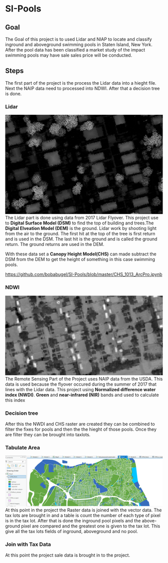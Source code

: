 # SI-Pools

## Goal
The Goal of this project is to used Lidar and NIAP to locate and classify inground and aboveground swimming pools in Staten Island, New York. After the pool data has been classified a market study of the impact swimming pools may have sale sales price will be conducted. 

## Steps 
The first part of the project is the process the Lidar data into a hieght file. Next the NAIP data need to processed into NDWI. After that a decision tree is done. 

### Lidar 
![lidar](https://github.com/bobabugel/SI-Pools/blob/master/img/Lidar.PNG)  
The Lidar part is done using data from 2017 Lidar Flyover. This project use to **Digital Surface Model (DSM)** to find the top of building and trees.The **Digital Elveation Model (DEM)** is the ground. Lidar work by shooting light from the air to the ground. The first hit at the top of the tree is first return and is used in the DSM. The last hit is the ground and is called the ground return. The ground returns are used in the DEM.    

With these data set a **Canopy Height Model(CHS)** can made subtract the DSM from the DEM to get the height of something in this case swimming pools.  

https://github.com/bobabugel/SI-Pools/blob/master/CHS_1013_ArcPro.ipynb

### NDWI 
![NDWI](https://github.com/bobabugel/SI-Pools/blob/master/img/NDWI.PNG)
The Remote Sensing Part of the Project uses NAIP data from the USDA. This data is used because the flyover occured during the summer of 2017 that lines with the Lidar data. This project using **Normalized difference water index (NWDI)**. **Green** and **near-infrared (NIR)** bands and used to calculate this index 

### Decision tree
After this the NWDI and CHS raster are created they can be combined to filter the fixes for pools and then the the hieght of those pools. Once they are filter they can be brought into taxlots. 

### Tabulate Area 
![Pools](https://github.com/bobabugel/SI-Pools/blob/master/img/pools3.PNG)
At this point in the project the Raster data is joined with the vector data. The tax lots are brought in and a table is count the number of each type of pixel is in the tax lot. After that is done the inground pool pixels and the above-ground pixel are compared and the greatest one is given to the tax lot. This give all the tax lots fields of inground, aboveground and no pool. 

### Join with Tax Data 
At this point the project sale data is brought in to the project. 
